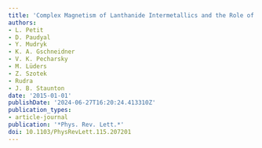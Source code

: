 ```yaml
---
title: 'Complex Magnetism of Lanthanide Intermetallics and the Role of their Valence Electrons: Ab Initio Theory and Experiment'
authors:
- L. Petit
- D. Paudyal
- Y. Mudryk
- K. A. Gschneidner
- V. K. Pecharsky
- M. Lüders
- Z. Szotek
- Rudra
- J. B. Staunton
date: '2015-01-01'
publishDate: '2024-06-27T16:20:24.413310Z'
publication_types:
- article-journal
publication: '*Phys. Rev. Lett.*'
doi: 10.1103/PhysRevLett.115.207201
---
```

